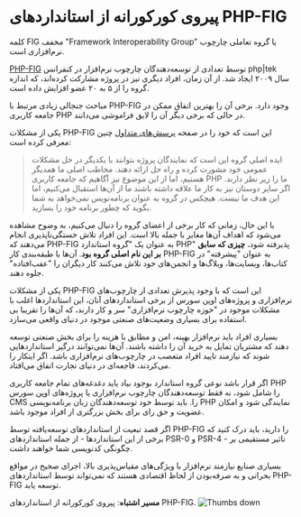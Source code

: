 # پیروی کورکورانه از استانداردهای PHP-FIG #

کلمه FIG مخفف "Framework Interoperability Group" یا گروه تعاملی چارچوب نرم‌افزاری است.

[PHP-FIG](http://www.php-fig.org/) توسط تعدادی از توسعه‌دهندگان چارچوب نرم‌افزار در کنفرانس php|tek سال ۲۰۰۹ ایجاد شد. از آن زمان، افراد دیگری نیز در پروژه مشارکت کرده‌اند، که اندازه گروه را از ۵ به ۲۰ عضو افزایش داده است.

مباحث جنجالی زیادی مرتبط با PHP-FIG وجود دارد. برخی آن را بهترین اتفاق ممکن در جامعه کاربری PHP در حالی که برخی دیگر آن را لایق فراموشی می‌دانند.

یکی از مشکلات PHP-FIG این است که خود را در صفحه [پرسش‌های متداول](http://www.php-fig.org/faqs/) چنین معرفی کرده است:

> ایده اصلی گروه این است که نمایندگان پروژه بتوانند با یکدیگر در حل مشکلات عمومی خود مشورت کرده و راه حل ارائه دهند. مخاطب اصلی ما همدیگر هستیم، اما از این موضوع نیز آگاهیم که جامعه کاربری PHP ما را زیر نظر دارند. اگر سایر دوستان نیز به کار ما علاقه داشته باشند ما از آن‌ها استقبال می‌کنیم، اما این هدف ما نیست. هیچکس در گروه به عنوان برنامه‌نویس نمی‌خواهد به شما بگوید که چطور برنامه خود را بسازید.

با این حال، زمانی که کار برخی از اعضای گروه را دنبال می‌کنیم، به وضوح مشاهده می‌شود که اهداف آن‌ها مغایر با جمله بالا است. این افراد تلاش خستگی‌ناپذیری انجام می‌دهند که PHP-FIG به عنوان یک "گروه استاندارد PHP" پذیرفته شود، **چیزی که سابق بر این نام اصلی گروه بود**. آن‌ها با طبقه‌بندی کار PHP-FIG به عنوان "پیشرفته" در کتاب‌ها، وبسایت‌ها، وبلاگ‌ها و انجمن‌های خود تلاش می‌کنند کار دیگران را "عقب‌افتاده" جلوه دهند.

یکی از مشکلات PHP-FIG این است که با وجود پذیرش تعدادی از چارچوب‌های نرم‌افزاری و پروژه‌های اوپن سورس از برخی استانداردهای آنان، این استانداردها اغلب با مشکلات موجود در "حوزه چارچوب نرم‌افزاری" سر و کار دارند، که آن‌ها را تقریبا بی استفاده برای بسیاری وضعیت‌های صنعتی موجود در دنیای واقعی می‌سازد.

بسیاری افراد باید نرم‌افزار بهینه، امن و مطابق با هزینه را برای بخش صنعتی توسعه دهند که مشتریان تمایل به خرید آن را داشته باشند. آن‌ها نمی‌توانند درگیر استانداردهایی شوند که نیازمند تایید افراد متعصب در چارچوب‌های نرم‌افزاری باشد. اگر اینکار را می‌کردند، فاجعه‌ای در دنیای تجارت اتفاق می‌افتاد.

اگر قرار باشد نوعی گروه استاندارد بوجود بیاد باید دغدغه‌های تمام جامعه کاربری PHP را شامل شود، نه فقط توسعه‌دهندگان چارچوب نرم‌افزاری یا پروژه‌های اوپن سورس CMS را. باید توسط خود توسعه‌دهندگان زبان برنامه‌نویسی PHP نمایندگی شود و امکان عضویت و حق رای برای بخش بزرگتری از افراد موجود باشد.

اگر قصد تبعیت از استانداردهای توسعه‌یافته توسط PHP-FIG را دارید، باید درک کنید که برخی از این استانداردها - از جمله استانداردهای PSR-0 و PSR-4 - تاثیر مستقیمی بر چگونگی کدنویسی شما خواهند داشت.

بسیاری صنایع نیازمند نرم‌افزار با ویژگی‌های مقیاس‌پذیری بالا، اجرای صحیح در مواقع بحرانی و به صرفه‌بودن از لحاظ اقتصادی هستند که نمی‌تواند توسط استانداردهای PHP-FIG توسعه یابد.

**مسیر اشتباه**: پیروی کورکورانه از استانداردهای PHP-FIG. ![Thumbs down](/img/thumbs-down.png)
